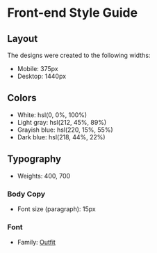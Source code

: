 # Front-end Style Guide

## Layout

The designs were created to the following widths:

- Mobile: 375px
- Desktop: 1440px

## Colors

- White: hsl(0, 0%, 100%)
- Light gray: hsl(212, 45%, 89%)
- Grayish blue: hsl(220, 15%, 55%)
- Dark blue: hsl(218, 44%, 22%)

## Typography

- Weights: 400, 700

### Body Copy

- Font size (paragraph): 15px

### Font

- Family: [Outfit](https://fonts.google.com/specimen/Outfit)
